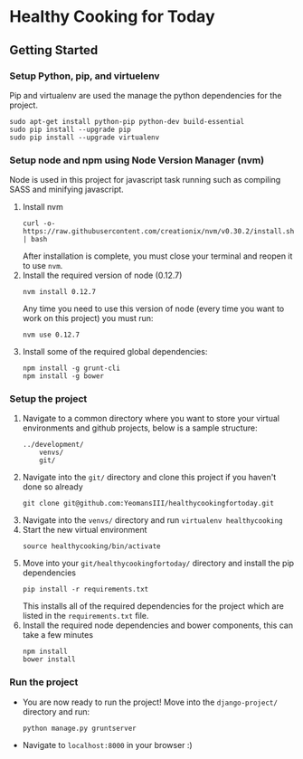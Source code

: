 # Healthy Cooking for Today
## Getting Started
### Setup Python, pip, and virtuelenv

Pip and virtualenv are used the manage the python dependencies for the project.
```
sudo apt-get install python-pip python-dev build-essential 
sudo pip install --upgrade pip 
sudo pip install --upgrade virtualenv 
```

### Setup node and npm using Node Version Manager (nvm)

Node is used in this project for javascript task running such as compiling SASS and minifying javascript.

1. Install nvm
    ```
    curl -o- https://raw.githubusercontent.com/creationix/nvm/v0.30.2/install.sh | bash
    ```
    After installation is complete, you must close your terminal and reopen it to use `nvm`.
2. Install the required version of node (0.12.7)
    ```
    nvm install 0.12.7
    ```
    Any time you need to use this version of node (every time you want to work on this project) you must run:
    ```
    nvm use 0.12.7
    ```
3. Install some of the required global dependencies:
    ```
    npm install -g grunt-cli
    npm install -g bower
    ```

### Setup the project
1. Navigate to a common directory where you want to store your virtual environments and github projects, below is a sample structure:
    ```
    ../development/
        venvs/
        git/
    ```
2. Navigate into the `git/` directory and clone this project if you haven't done so already
    ```
    git clone git@github.com:YeomansIII/healthycookingfortoday.git
    ```
3. Navigate into the `venvs/` directory and run `virtualenv healthycooking`
4. Start the new virtual environment
    ```
    source healthycooking/bin/activate
    ```
5. Move into your `git/healthycookingfortoday/` directory and install the pip dependencies
    ```
    pip install -r requirements.txt
    ```
    This installs all of the required dependencies for the project which are listed in the `requirements.txt` file.
6. Install the required node dependencies and bower components, this can take a few minutes
    ```
    npm install
    bower install
    ```

### Run the project
- You are now ready to run the project! Move into the `django-project/` directory and run:
    ```
    python manage.py gruntserver
    ```
- Navigate to `localhost:8000` in your browser :)

